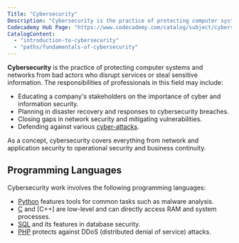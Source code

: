 ```yaml
---
Title: "Cybersecurity"
Description: "Cybersecurity is the practice of protecting computer systems and networks from bad actors who disrupt services or steal sensitive information."
Codecademy Hub Page: "https://www.codecademy.com/catalog/subject/cybersecurity"
CatalogContent:
  - "introduction-to-cybersecurity"
  - "paths/fundamentals-of-cybersecurity"
---
```


<link rel="canonical" href="https://www.codecademy.com/resources/blog/what-is-cybersecurity/" />

**Cybersecurity** is the practice of protecting computer systems and networks from bad actors who disrupt services or steal sensitive information. The responsibilities of professionals in this field may include:

- Educating a company's stakeholders on the importance of cyber and information security.
- Planning in disaster recovery and responses to cybersecurity breaches.
- Closing gaps in network security and mitigating vulnerabilities.
- Defending against various [cyber-attacks](https://www.codecademy.com/resources/docs/cybersecurity/cyber-attack).

As a concept, cybersecurity covers everything from network and application security to operational security and business continuity.

## Programming Languages

Cybersecurity work involves the following programming languages:

- [Python](https://www.codecademy.com/resources/docs/python) features tools for common tasks such as malware analysis.
- [C](https://www.codecademy.com/resources/docs/c) and [C++] are low-level and can directly access RAM and system processes.
- [SQL](https://www.codecademy.com/resources/docs/sql) and its features in database security.
- [PHP](https://www.codecademy.com/resources/docs/php) protects against DDoS (distributed denial of service) attacks.
